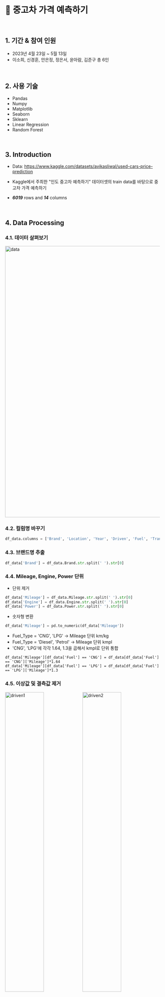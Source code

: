 # :pushpin: 중고차 가격 예측하기

</br>

## 1. 기간 & 참여 인원
- 2023년 4월 23일 ~ 5월 13일
- 이소희, 신경훈, 안은정, 정은서, 윤아람, 김준구 총 6인 

</br>

## 2. 사용 기술
  - Pandas
  - Numpy
  - Matplotlib
  - Seaborn
  - Sklearn
  - Linear Regression
  - Random Forest

</br>

## 3. Introduction
- Data:  https://www.kaggle.com/datasets/avikasliwal/used-cars-price-prediction


- Kaggle에서 주최한 "인도 중고차 예측하기" 데이터셋의 train data를 바탕으로 중고차 가격 예측하기


- ***6019*** rows and ***14*** columns 


</br>

## 4. Data Processing


### 4.1. 데이터 살펴보기


<img width="883" alt="data" src="https://user-images.githubusercontent.com/120240261/236746713-df23f1b3-63f0-4158-b9e8-da0cdc5653f5.png">




### 4.2. 컬럼명 바꾸기
```python
df_data.columns = ['Brand', 'Location', 'Year', 'Driven', 'Fuel', 'Trans', 'Owner', 'Mileage', 'Engine', 'Power', 'Seats', 'Price']
```



### 4.3. 브랜드명 추출
```python
df_data['Brand'] = df_data.Brand.str.split(' ').str[0]
```



### 4.4. Mileage, Engine, Power 단위 
- 단위 제거

```python
df_data['Mileage'] = df_data.Mileage.str.split(' ').str[0]
df_data['Engine'] = df_data.Engine.str.split(' ').str[0]
df_data['Power'] = df_data.Power.str.split(' ').str[0]
```
  
  

- 숫자형 변환
```python
df_data['Mileage'] = pd.to_numeric(df_data['Mileage'])
```



- Fuel_Type = 'CNG', 'LPG' -> Mileage 단위 km/kg
- Fuel_Type = 'Diesel', 'Petrol' -> Mileage 단위 kmpl
- 'CNG', 'LPG'에 각각 1.64, 1.3을 곱해서 kmpl로 단위 통합
```pyhton
df_data['Mileage'][df_data['Fuel'] == 'CNG'] = df_data[df_data['Fuel'] == 'CNG']['Mileage']*1.64
df_data['Mileage'][df_data['Fuel'] == 'LPG'] = df_data[df_data['Fuel'] == 'LPG']['Mileage']*1.3
```


### 4.5. 이상값 및 결측값 제거


<img src="https://user-images.githubusercontent.com/120240261/236746743-ca32f490-93e2-4dd0-b5b4-92aeb68708d7.png" width="50%" alt="driven1" height="50%"><img src="https://user-images.githubusercontent.com/120240261/236748667-dd681ab3-b2a7-4bec-b220-15405c8b6212.png" width="50%" alt="driven2" height="50%">


  

### 4.6. One-Hot Encoding


### 4.7. Heatmap
- 모든 변수 포함


![heatmap1](https://user-images.githubusercontent.com/120240261/236746753-0c98b960-9a87-443f-aa6d-c94eaf2c6ecd.png)







- 주요 변수 포함


![heatmap2](https://user-images.githubusercontent.com/120240261/236746756-6ceb91cc-ea50-473b-9f84-79d766c3d748.png)


</div>
</details>

</br>

## 5. Machine Learning


### 5.1. Linear Regression


![linear regression](https://user-images.githubusercontent.com/120240261/236746757-7cda6471-e2aa-455f-b07a-0da901b078ea.png)



### 5.2. Random Forest


![random forest](https://user-images.githubusercontent.com/120240261/236746762-b1719d64-0f9d-43f7-a7bf-95873be5d98d.png)



### 5.3. Decision Tree Regressor


![decision tree](https://user-images.githubusercontent.com/120240261/236746764-980b3eb5-f981-43e6-8648-942a12894a2b.png)



### 5.2. MLP Regressor

![MLP regressor](https://user-images.githubusercontent.com/120240261/236746767-1a2848dc-7a7b-4110-a9ab-3d44c38b9da7.png)


</br>


## 6. Conclusion
- 제일 적합했던 모델:



